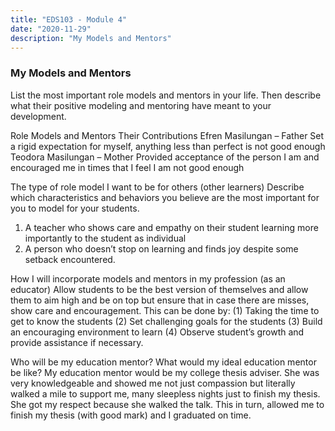```yaml
---
title: "EDS103 - Module 4"
date: "2020-11-29"
description: "My Models and Mentors"
---
```


### My Models and Mentors
List the most important role models and mentors in your life. Then describe what their positive modeling and mentoring have meant to your development.

Role Models and Mentors	Their Contributions
Efren Masilungan – Father	Set a rigid expectation for myself, anything less than perfect is not good enough
Teodora Masilungan – Mother	Provided acceptance of the person I am and encouraged me in times that I feel I am not good enough


The type of role model I want to be for others (other learners)
Describe which characteristics and behaviors you believe are the most important for you to model for your students.

1.	A teacher who shows care and empathy on their student learning more importantly to the student as individual
2.	A person who doesn’t stop on learning and finds joy despite some setback encountered.

How I will incorporate models and mentors in my profession (as an educator)
Allow students to be the best version of themselves and allow them to aim high and be on top but ensure that in case there are misses, show care and encouragement. This can be done by:
(1)	Taking the time to get to know the students
(2)	Set challenging goals for the students
(3)	Build an encouraging environment to learn
(4)	Observe student’s growth and provide assistance if necessary.
 
Who will be my education mentor? What would my ideal education mentor be like?
My education mentor would be my college thesis adviser. She was very knowledgeable and showed me not just compassion but literally walked a mile to support me, many sleepless nights just to finish my thesis. She got my respect because she walked the talk. This in turn, allowed me to finish my thesis (with good mark) and I graduated on time. 
